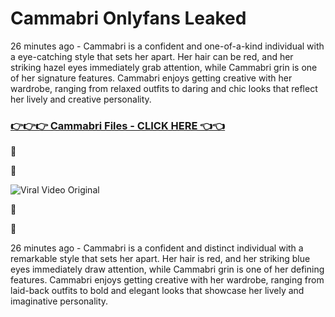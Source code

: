 # Cammabri Onlyfans Leaked

<p>26 minutes ago - Cammabri is a confident and one-of-a-kind individual with a eye-catching style that sets her apart. Her hair can be red, and her striking hazel eyes immediately grab attention, while Cammabri grin is one of her signature features. Cammabri enjoys getting creative with her wardrobe, ranging from relaxed outfits to daring and chic looks that reflect her lively and creative personality.</p><p>
<h3><a href="https://fansleaks.com-getfree.pro/cammabri" rel="nofollow">👉👉👉 Cammabri Files - CLICK HERE 👈👈</a></h3>
<p>🔻</p>
<p>🔻</p> <p>
<a href="https://fansleaks.com-getfree.pro/cammabri" rel="nofollow"><img src="https://i.imgur.com/0ZbtXZ5.gif" alt="Viral Video Original" style="max-width: 100%; display: inline-block;" data-target="animated-image.originalImage"></a>
<p>🔻</p>
<p>🔻</p> <p>26 minutes ago - Cammabri is a confident and distinct individual with a remarkable style that sets her apart. Her hair is red, and her striking blue eyes immediately draw attention, while Cammabri grin is one of her defining features. Cammabri enjoys getting creative with her wardrobe, ranging from laid-back outfits to bold and elegant looks that showcase her lively and imaginative personality.</p>